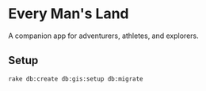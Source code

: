 # Every Man's Land

A companion app for adventurers, athletes, and explorers.

## Setup

```
rake db:create db:gis:setup db:migrate
```
